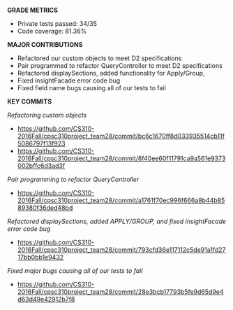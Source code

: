 **GRADE METRICS**
- Private tests passed: 34/35
- Code coverage: 81.36%

**MAJOR CONTRIBUTIONS**
- Refactored our custom objects to meet D2 specifications
- Pair programmed to refactor QueryController to meet D2 specifications
- Refactored displaySections, added functionality for Apply/Group, 
- Fixed insightFacade error code bug
- Fixed field name bugs causing all of our tests to fail

**KEY COMMITS**

*Refactoring custom objects*
- https://github.com/CS310-2016Fall/cpsc310project_team28/commit/bc6c1670ff8d033935514cb11f5086797f13f923
- https://github.com/CS310-2016Fall/cpsc310project_team28/commit/8f40ee60f11791ca9a561e9373002bffc6d3ad3f

*Pair programming to refactor QueryController*
- https://github.com/CS310-2016Fall/cpsc310project_team28/commit/a1761f70ec996f666a8b44b8589380f36ded48bd

*Refactored displaySections, added APPLY/GROUP, and fixed insightFacade error code bug*
- https://github.com/CS310-2016Fall/cpsc310project_team28/commit/793cfd36e117112c5de91a1fd2717bb0bb1e9432

*Fixed major bugs causing all of our tests to fail*
- https://github.com/CS310-2016Fall/cpsc310project_team28/commit/28e3bcb17793b5fe9d65d9e4d63d49e42912b7f8
